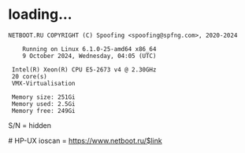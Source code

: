 # loading...
```
NETBOOT.RU COPYRIGHT (C) Spoofing <spoofing@spfng.com>, 2020-2024

	Running on Linux 6.1.0-25-amd64 x86_64
	9 October 2024, Wednesday, 04:05 (UTC)

 Intel(R) Xeon(R) CPU E5-2673 v4 @ 2.30GHz
 20 core(s)
 VMX-Virtualisation

 Memory size: 251Gi
 Memory used: 2.5Gi
 Memory free: 249Gi
```
S/N = hidden

\# HP-UX ioscan = https://www.netboot.ru/$link

